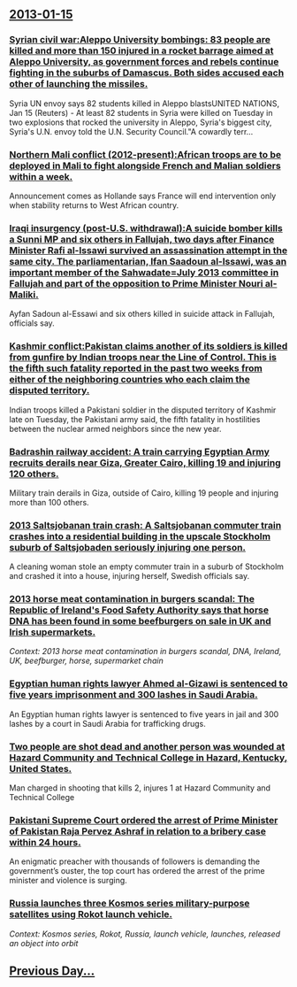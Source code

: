 ## [2013-01-15](/news/2013/01/15/index.md)

### [Syrian civil war:Aleppo University bombings: 83 people are killed and more than 150 injured in a rocket barrage aimed at Aleppo University, as government forces and rebels continue fighting in the suburbs of Damascus. Both sides accused each other of launching the missiles. ](/news/2013/01/15/syrian-civil-war-paleppo-university-bombings-83-people-are-killed-and-more-than-150-injured-in-a-rocket-barrage-aimed-at-aleppo-university.md)
Syria UN envoy says 82 students killed in Aleppo blastsUNITED NATIONS, Jan 15 (Reuters) - At least 82 students in Syria were killed on Tuesday in two explosions that rocked the university in Aleppo, Syria&#39;s biggest city, Syria&#39;s U.N. envoy told the U.N. Security Council.&quot;A cowardly terr...

### [Northern Mali conflict (2012-present):African troops are to be deployed in Mali to fight alongside French and Malian soldiers within a week. ](/news/2013/01/15/northern-mali-conflict-2012apresent-pafrican-troops-are-to-be-deployed-in-mali-to-fight-alongside-french-and-malian-soldiers-within-a-we.md)
Announcement comes as Hollande says France will end intervention only when stability returns to West African country.

### [Iraqi insurgency (post-U.S. withdrawal):A suicide bomber kills a Sunni MP and six others in Fallujah, two days after Finance Minister Rafi al-Issawi survived an assassination attempt in the same city. The parliamentarian, Ifan Saadoun al-Issawi, was an important member of the Sahwadate=July 2013 committee in Fallujah and part of the opposition to Prime Minister Nouri al-Maliki. ](/news/2013/01/15/iraqi-insurgency-post-u-s-withdrawal-pa-suicide-bomber-kills-a-sunni-mp-and-six-others-in-fallujah-two-days-after-finance-minister-rafi.md)
Ayfan Sadoun al-Essawi and six others killed in suicide attack in Fallujah, officials say.

### [Kashmir conflict:Pakistan claims another of its soldiers is killed from gunfire by Indian troops near the Line of Control. This is the fifth such fatality reported in the past two weeks from either of the neighboring countries who each claim the disputed territory. ](/news/2013/01/15/kashmir-conflict-ppakistan-claims-another-of-its-soldiers-is-killed-from-gunfire-by-indian-troops-near-the-line-of-control-this-is-the-fift.md)
Indian troops killed a Pakistani soldier in the disputed territory of Kashmir late on Tuesday, the Pakistani army said, the fifth fatality in hostilities between the nuclear armed neighbors since the new year.

### [Badrashin railway accident: A train carrying Egyptian Army recruits derails near Giza, Greater Cairo, killing 19 and injuring 120 others. ](/news/2013/01/15/badrashin-railway-accident-a-train-carrying-egyptian-army-recruits-derails-near-giza-greater-cairo-killing-19-and-injuring-120-others.md)
Military train derails in Giza, outside of Cairo, killing 19 people and injuring more than 100 others.

### [2013 Saltsjobanan train crash: A Saltsjobanan commuter train crashes into a residential building in the upscale Stockholm suburb of Saltsjobaden seriously injuring one person. ](/news/2013/01/15/2013-saltsjapbanan-train-crash-a-saltsjapbanan-commuter-train-crashes-into-a-residential-building-in-the-upscale-stockholm-suburb-of-saltsj.md)
A cleaning woman stole an empty commuter train in a suburb of Stockholm and crashed it into a house, injuring herself, Swedish officials say.

### [2013 horse meat contamination in burgers scandal: The Republic of Ireland's Food Safety Authority says that horse DNA has been found in some beefburgers on sale in UK and Irish supermarkets. ](/news/2013/01/15/2013-horse-meat-contamination-in-burgers-scandal-the-republic-of-ireland-s-food-safety-authority-says-that-horse-dna-has-been-found-in-some.md)
_Context: 2013 horse meat contamination in burgers scandal, DNA, Ireland, UK, beefburger, horse, supermarket chain_

### [Egyptian human rights lawyer Ahmed al-Gizawi is sentenced to five years imprisonment and 300 lashes in Saudi Arabia. ](/news/2013/01/15/egyptian-human-rights-lawyer-ahmed-al-gizawi-is-sentenced-to-five-years-imprisonment-and-300-lashes-in-saudi-arabia.md)
An Egyptian human rights lawyer is sentenced to five years in jail and 300 lashes by a court in Saudi Arabia for trafficking drugs.

### [Two people are shot dead and another person was wounded at Hazard Community and Technical College in Hazard, Kentucky, United States. ](/news/2013/01/15/two-people-are-shot-dead-and-another-person-was-wounded-at-hazard-community-and-technical-college-in-hazard-kentucky-united-states.md)
Man charged in shooting that kills 2, injures 1 at Hazard Community and Technical College

### [Pakistani Supreme Court ordered the arrest of Prime Minister of Pakistan Raja Pervez Ashraf in relation to a bribery case within 24 hours. ](/news/2013/01/15/pakistani-supreme-court-ordered-the-arrest-of-prime-minister-of-pakistan-raja-pervez-ashraf-in-relation-to-a-bribery-case-within-24-hours.md)
An enigmatic preacher with thousands of followers is demanding the government’s ouster, the top court has ordered the arrest of the prime minister and violence is surging.

### [Russia launches three Kosmos series military-purpose satellites using Rokot launch vehicle. ](/news/2013/01/15/russia-launches-three-kosmos-series-military-purpose-satellites-using-rokot-launch-vehicle.md)
_Context: Kosmos series, Rokot, Russia, launch vehicle, launches, released an object into orbit_

## [Previous Day...](/news/2013/01/14/index.md)

